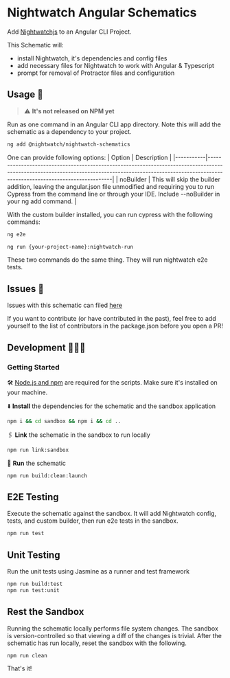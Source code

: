 # Nightwatch Angular Schematics

Add [Nightwatchjs](https://nightwatchjs.org/) to an Angular CLI Project.

This Schematic will:

- install Nightwatch,  it's dependencies and config files
- add necessary files for Nightwatch to work with Angular & Typescript
- prompt for removal of Protractor files and configuration


## Usage 🚀

> ⚠️ **It's not released on NPM yet**

Run as one command in an Angular CLI app directory. Note this will add the schematic as a dependency to your project.

```bash
ng add @nightwatch/nightwatch-schematics
```

One can provide following options:
| Option    | Description                                                                                                                                                                                           |
|-----------|-------------------------------------------------------------------------------------------------------------------------------------------------------------------------------------------------------|
| noBuilder | This will skip the builder addition, leaving the angular.json file unmodified and requiring you to run Cypress from the command line or through your IDE. Include --noBuilder in your ng add command. |

<!-- ### Options: install globally

```bash
npm install -g @nightwatch/nightwatch-schematics
```

Then in an Angular CLI project run

```bash
ng g @nightwatch/nightwatch-schematics
``` -->
With the custom builder installed, you can run cypress with the following commands:

```bash
ng e2e
```

```bash
ng run {your-project-name}:nightwatch-run
```

These two commands do the same thing. They will run nightwatch e2e tests.

## Issues 🐛

Issues with this schematic can filed [here](https://github.com/nightwatch/nightwatch-schematics/issues)

If you want to contribute (or have contributed in the past), feel free to add yourself to the list of contributors in the package.json before you open a PR!

## Development 👩🏽‍💻

### Getting Started

🛠️ [Node.js and npm](https://docs.npmjs.com/downloading-and-installing-node-js-and-npm) are required for the scripts. Make sure it's installed on your machine.

⬇️ **Install** the dependencies for the schematic and the sandbox application

```bash
npm i && cd sandbox && npm i && cd ..
```

🖇 **Link** the schematic in the sandbox to run locally

```bash
npm run link:sandbox
```

🏃 **Run** the schematic

```bash
npm run build:clean:launch
```

## E2E Testing

Execute the schematic against the sandbox. It will add Nightwatch config, tests, and custom builder, then run e2e tests in the sandbox.

```bash
npm run test
```

## Unit Testing

Run the unit tests using Jasmine as a runner and test framework

```bash
npm run build:test
npm run test:unit
```

## Rest the Sandbox

Running the schematic locally performs file system changes. The sandbox is version-controlled so that viewing a diff of the changes is trivial. After the schematic has run locally, reset the sandbox with the following.

```bash
npm run clean
```

That's it!
